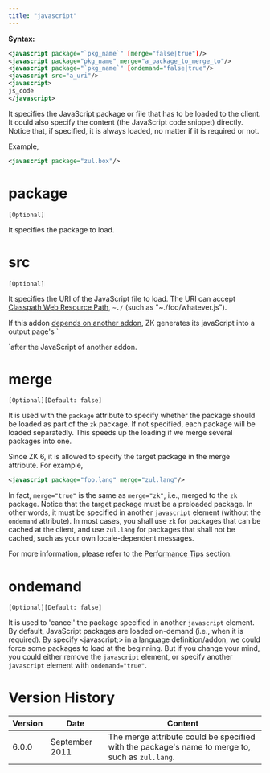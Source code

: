 ```yaml
---
title: "javascript"
---
```


**Syntax:**


```xml
<javascript package="`pkg_name`" [merge="false|true"]/>  
<javascript package="pkg_name" merge="a_package_to_merge_to"/>
<javascript package="`pkg_name`" [ondemand="false|true"/>  
<javascript src="a_uri"/>  
<javascript>  
js_code  
</javascript>
```

It specifies the JavaScript package or file that has to be loaded to the
client. It could also specify the content (the JavaScript code snippet)
directly. Notice that, if specified, it is always loaded, no matter if
it is required or not.

Example,

```xml
<javascript package="zul.box"/>
```

# package

`[Optional]`

It specifies the package to load.

# src

`[Optional]`

It specifies the URI of the JavaScript file to load. The URI can accept
[ Classpath Web Resource Path]({{site.baseurl}}/zk_dev_ref/ui_composing/include_a_page#Classpath_Web_Resource_Path),
`~./` (such as "~./foo/whatever.js").

If this addon [ depends on another addon]({{site.baseurl}}/zk_client_side_ref/depends),
ZK generates its javaScript into a output page's `

<head>

`after the JavaScript of another addon.

# merge

`[Optional][Default: false]`

It is used with the `package` attribute to specify whether the package
should be loaded as part of the `zk` package. If not specified, each
package will be loaded separatedly. This speeds up the loading if we
merge several packages into one.

Since ZK 6, it is allowed to specify the target package in the merge
attribute. For example,

```xml
<javascript package="foo.lang" merge="zul.lang"/>
```

In fact, `merge="true"` is the same as `merge="zk"`, i.e., merged to the
`zk` package. Notice that the target package must be a preloaded
package. In other words, it must be specified in another `javascript`
element (without the `ondemand` attribute). In most cases, you shall use
`zk` for packages that can be cached at the client, and use `zul.lang`
for packages that shall not be cached, such as your own locale-dependent
messages.

For more information, please refer to the [Performance Tips]({{site.baseurl}}/zk_dev_ref/performance_tips/minimize_number_of_javascript_files_to_load)
section.

# ondemand

`[Optional][Default: false]`

It is used to 'cancel' the package specified in another `javascript`
element. By default, JavaScript packages are loaded on-demand (i.e.,
when it is required). By specify \<javascript;\> in a language
definition/addon, we could force some packages to load at the beginning.
But if you change your mind, you could either remove the `javascript`
element, or specify another `javascript` element with `ondemand="true"`.

# Version History

| Version | Date           | Content                                                                                         |
|---------|----------------|-------------------------------------------------------------------------------------------------|
| 6.0.0   | September 2011 | The merge attribute could be specified with the package's name to merge to, such as `zul.lang`. |
